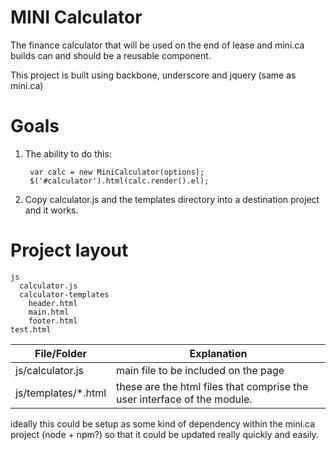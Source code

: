# MINI Calculator

The finance calculator that will be used on the end of lease and mini.ca
builds can and should be a reusable component.

This project is built using backbone, underscore and jquery (same as mini.ca)

# Goals

1. The ability to do this:

        var calc = new MiniCalculator(options);
        $('#calculator').html(calc.render().el);

2. Copy calculator.js and the templates directory into a destination project and it works.


# Project layout

    js
      calculator.js
      calculator-templates
        header.html
        main.html
        footer.html
    test.html
    
File/Folder         |  Explanation
--------------------|------------------------------------
js/calculator.js    | main file to be included on the page
js/templates/*.html | these are the html files that comprise the user interface of the module.
                      
ideally this could be setup as some kind of dependency within the mini.ca project (node + npm?) so that it could be
updated really quickly and easily.

